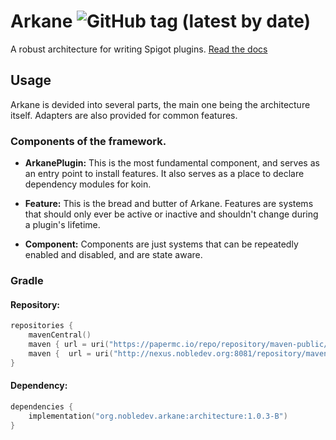 # Arkane ![GitHub tag (latest by date)](https://img.shields.io/github/v/tag/NobleDevelopment/Arkane?label=Latest&logo=GitHub&style=for-the-badge)
A robust architecture for writing Spigot plugins.
[Read the docs](http://nobledev.org/)
## Usage
Arkane is devided into several parts, the main one being the architecture itself. Adapters are also provided for common features.

### Components of the framework.
- **ArkanePlugin:** This is the most fundamental component, and serves as an entry point to install features. It also serves as a place to declare dependency modules for koin.

- **Feature:** This is the bread and butter of Arkane. Features are systems that should only ever be active or inactive and shouldn't change during a plugin's lifetime.

- **Component:** Components are just systems that can be repeatedly enabled and disabled, and are state aware.

### Gradle
#### Repository:
```kotlin
repositories {
    mavenCentral()
    maven { url = uri("https://papermc.io/repo/repository/maven-public/")}
    maven {  url = uri("http://nexus.nobledev.org:8081/repository/maven-releases/")}
}
```

#### Dependency:
```kotlin
dependencies {
    implementation("org.nobledev.arkane:architecture:1.0.3-B")
}
```